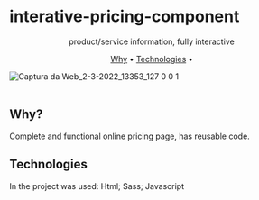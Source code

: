 # interative-pricing-component

<p align="center">product/service information, fully interactive</p>

<p align="center">
 <a href="#why">Why</a> • 
 <a href="#technologies">Technologies</a> • 
</p>

![Captura da Web_2-3-2022_13353_127 0 0 1](https://user-images.githubusercontent.com/91956493/156405864-57aa21eb-94b5-4f1f-b243-bbcf832b3bda.jpeg)
<br>
<br>


## **Why?** 

Complete and functional online pricing page, has reusable code.

## **Technologies**

In the project was used: Html; Sass; Javascript
